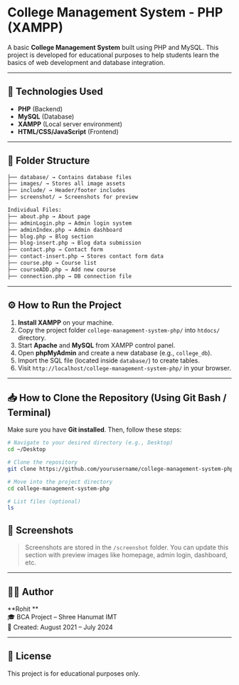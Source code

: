 # College Management System - PHP (XAMPP)

A basic **College Management System** built using PHP and MySQL. This project is developed for educational purposes to help students learn the basics of web development and database integration.

---

## 🔧 Technologies Used

- **PHP** (Backend)
- **MySQL** (Database)
- **XAMPP** (Local server environment)
- **HTML/CSS/JavaScript** (Frontend)

---

## 📁 Folder Structure
```bash
├── database/ → Contains database files
├── images/ → Stores all image assets
├── include/ → Header/footer includes
├── screenshot/ → Screenshots for preview

Individual Files:
├── about.php → About page
├── adminLogin.php → Admin login system
├── adminIndex.php → Admin dashboard
├── blog.php → Blog section
├── blog-insert.php → Blog data submission
├── contact.php → Contact form
├── contact-insert.php → Stores contact form data
├── course.php → Course list
├── courseADD.php → Add new course
├── connection.php → DB connection file
```

---

## ⚙️ How to Run the Project

1. **Install XAMPP** on your machine.
2. Copy the project folder `college-management-system-php/` into `htdocs/` directory.
3. Start **Apache** and **MySQL** from XAMPP control panel.
4. Open **phpMyAdmin** and create a new database (e.g., `college_db`).
5. Import the SQL file (located inside `database/`) to create tables.
6. Visit `http://localhost/college-management-system-php/` in your browser.

---
## 📥 How to Clone the Repository (Using Git Bash / Terminal)

Make sure you have **Git installed**. Then, follow these steps:

```bash
# Navigate to your desired directory (e.g., Desktop)
cd ~/Desktop

# Clone the repository
git clone https://github.com/yourusername/college-management-system-php.git

# Move into the project directory
cd college-management-system-php

# List files (optional)
ls
```
## 📸 Screenshots

> Screenshots are stored in the `/screenshot` folder. You can update this section with preview images like homepage, admin login, dashboard, etc.

---

## 🧑‍💻 Author

**Rohit **  
🎓 BCA Project – Shree Hanumat IMT  
📅 Created: August 2021 – July 2024  

---

## 📃 License

This project is for educational purposes only.

